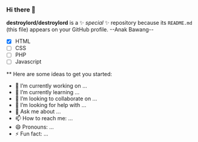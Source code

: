 ### Hi there 👋


**destroylord/destroylord** is a ✨ _special_ ✨ repository because its `README.md` (this file) appears on your GitHub profile.
--Anak Bawang--
- [x] HTML
- [ ] CSS
- [ ] PHP
- [ ] Javascript

**
Here are some ideas to get you started:

- 🔭 I’m currently working on ...
- 🌱 I’m currently learning ...
- 👯 I’m looking to collaborate on ...
- 🤔 I’m looking for help with ...
- 💬 Ask me about ...
- 📫 How to reach me: ...
- 😄 Pronouns: ...
- ⚡ Fun fact: ...


